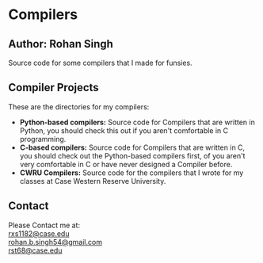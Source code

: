 # Compilers
## Author: Rohan Singh
Source code for some compilers that I made for funsies. 

## Compiler Projects
These are the directories for my compilers:  
  - **Python-based compilers:** Source code for Compilers that are written in Python, you should check this out if you aren't comfortable in C programming.  
  - **C-based compilers:** Source code for Compilers that are written in C, you should check out the Python-based compilers first, of you aren't very comfortable in C or have never designed a Compiler before.   
  - **CWRU Compilers:** Source code for the compilers that I wrote for my classes at Case Western Reserve University.  

## Contact
Please Contact me at:  
rxs1182@case.edu  
rohan.b.singh54@gmail.com  
rst68@case.edu  
